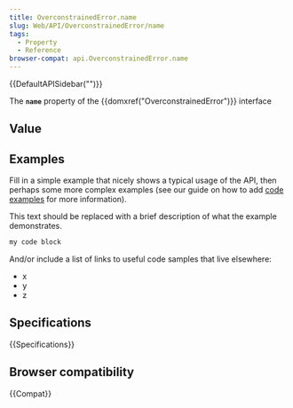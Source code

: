 ```yaml
---
title: OverconstrainedError.name
slug: Web/API/OverconstrainedError/name
tags:
  - Property
  - Reference
browser-compat: api.OverconstrainedError.name
---
```

{{DefaultAPISidebar("")}}

The **`name`** property of the {{domxref("OverconstrainedError")}} interface 

## Value



## Examples

Fill in a simple example that nicely shows a typical usage of the API, then perhaps some more complex examples (see our guide on how to add [code examples](/en-US/docs/MDN/Contribute/Structures/Code_examples) for more information).

This text should be replaced with a brief description of what the example demonstrates.

```js
my code block
```

And/or include a list of links to useful code samples that live elsewhere:

*   x
*   y
*   z

## Specifications

{{Specifications}}

## Browser compatibility

{{Compat}}


